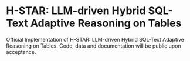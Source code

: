 # H-STAR: LLM-driven Hybrid SQL-Text Adaptive Reasoning on Tables

Official Implementation of H-STAR: LLM-driven Hybrid SQL-Text Adaptive Reasoning on Tables.
Code, data and documentation will be public upon acceptance.